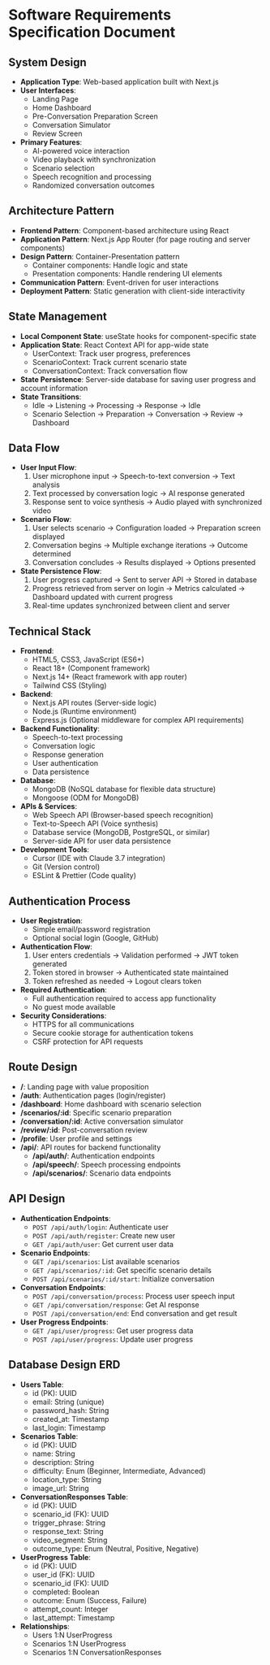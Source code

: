 # Software Requirements Specification Document

## System Design

- **Application Type**: Web-based application built with Next.js
- **User Interfaces**:
    - Landing Page
    - Home Dashboard
    - Pre-Conversation Preparation Screen
    - Conversation Simulator
    - Review Screen
- **Primary Features**:
    - AI-powered voice interaction
    - Video playback with synchronization
    - Scenario selection
    - Speech recognition and processing
    - Randomized conversation outcomes

## Architecture Pattern

- **Frontend Pattern**: Component-based architecture using React
- **Application Pattern**: Next.js App Router (for page routing and server components)
- **Design Pattern**: Container-Presentation pattern
    - Container components: Handle logic and state
    - Presentation components: Handle rendering UI elements
- **Communication Pattern**: Event-driven for user interactions
- **Deployment Pattern**: Static generation with client-side interactivity

## State Management

- **Local Component State**: useState hooks for component-specific state
- **Application State**: React Context API for app-wide state
    - UserContext: Track user progress, preferences
    - ScenarioContext: Track current scenario state
    - ConversationContext: Track conversation flow
- **State Persistence**: Server-side database for saving user progress and account information
- **State Transitions**:
    - Idle → Listening → Processing → Response → Idle
    - Scenario Selection → Preparation → Conversation → Review → Dashboard

## Data Flow

- **User Input Flow**:
    1. User microphone input → Speech-to-text conversion → Text analysis
    2. Text processed by conversation logic → AI response generated
    3. Response sent to voice synthesis → Audio played with synchronized video
- **Scenario Flow**:
    1. User selects scenario → Configuration loaded → Preparation screen displayed
    2. Conversation begins → Multiple exchange iterations → Outcome determined
    3. Conversation concludes → Results displayed → Options presented
- **State Persistence Flow**:
    1. User progress captured → Sent to server API → Stored in database
    2. Progress retrieved from server on login → Metrics calculated → Dashboard updated with current progress
    3. Real-time updates synchronized between client and server

## Technical Stack

- **Frontend**:
    - HTML5, CSS3, JavaScript (ES6+)
    - React 18+ (Component framework)
    - Next.js 14+ (React framework with app router)
    - Tailwind CSS (Styling)
- **Backend**:
    - Next.js API routes (Server-side logic)
    - Node.js (Runtime environment)
    - Express.js (Optional middleware for complex API requirements)
- **Backend Functionality**:
    - Speech-to-text processing
    - Conversation logic
    - Response generation
    - User authentication
    - Data persistence
- **Database**:
    - MongoDB (NoSQL database for flexible data structure)
    - Mongoose (ODM for MongoDB)
- **APIs & Services**:
    - Web Speech API (Browser-based speech recognition)
    - Text-to-Speech API (Voice synthesis)
    - Database service (MongoDB, PostgreSQL, or similar)
    - Server-side API for user data persistence
- **Development Tools**:
    - Cursor (IDE with Claude 3.7 integration)
    - Git (Version control)
    - ESLint & Prettier (Code quality)

## Authentication Process

- **User Registration**:
    - Simple email/password registration
    - Optional social login (Google, GitHub)
- **Authentication Flow**:
    1. User enters credentials → Validation performed → JWT token generated
    2. Token stored in browser → Authenticated state maintained
    3. Token refreshed as needed → Logout clears token
- **Required Authentication**:
    - Full authentication required to access app functionality
    - No guest mode available
- **Security Considerations**:
    - HTTPS for all communications
    - Secure cookie storage for authentication tokens
    - CSRF protection for API requests

## Route Design

- **/**: Landing page with value proposition
- **/auth**: Authentication pages (login/register)
- **/dashboard**: Home dashboard with scenario selection
- **/scenarios/:id**: Specific scenario preparation
- **/conversation/:id**: Active conversation simulator
- **/review/:id**: Post-conversation review
- **/profile**: User profile and settings
- **/api/**: API routes for backend functionality
    - **/api/auth/**: Authentication endpoints
    - **/api/speech/**: Speech processing endpoints
    - **/api/scenarios/**: Scenario data endpoints

## API Design

- **Authentication Endpoints**:
    - `POST /api/auth/login`: Authenticate user
    - `POST /api/auth/register`: Create new user
    - `GET /api/auth/user`: Get current user data
- **Scenario Endpoints**:
    - `GET /api/scenarios`: List available scenarios
    - `GET /api/scenarios/:id`: Get specific scenario details
    - `POST /api/scenarios/:id/start`: Initialize conversation
- **Conversation Endpoints**:
    - `POST /api/conversation/process`: Process user speech input
    - `GET /api/conversation/response`: Get AI response
    - `POST /api/conversation/end`: End conversation and get result
- **User Progress Endpoints**:
    - `GET /api/user/progress`: Get user progress data
    - `POST /api/user/progress`: Update user progress

## Database Design ERD

- **Users Table**:
    - id (PK): UUID
    - email: String (unique)
    - password_hash: String
    - created_at: Timestamp
    - last_login: Timestamp
- **Scenarios Table**:
    - id (PK): UUID
    - name: String
    - description: String
    - difficulty: Enum (Beginner, Intermediate, Advanced)
    - location_type: String
    - image_url: String
- **ConversationResponses Table**:
    - id (PK): UUID
    - scenario_id (FK): UUID
    - trigger_phrase: String
    - response_text: String
    - video_segment: String
    - outcome_type: Enum (Neutral, Positive, Negative)
- **UserProgress Table**:
    - id (PK): UUID
    - user_id (FK): UUID
    - scenario_id (FK): UUID
    - completed: Boolean
    - outcome: Enum (Success, Failure)
    - attempt_count: Integer
    - last_attempt: Timestamp
- **Relationships**:
    - Users 1:N UserProgress
    - Scenarios 1:N UserProgress
    - Scenarios 1:N ConversationResponses